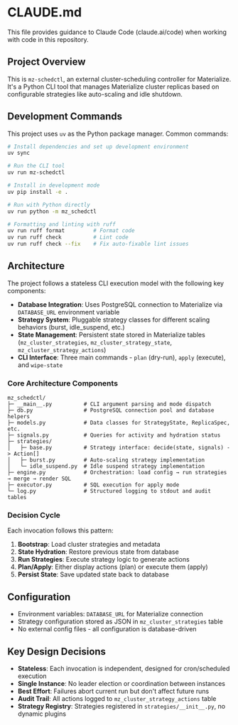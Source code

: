 # CLAUDE.md

This file provides guidance to Claude Code (claude.ai/code) when working with code in this repository.

## Project Overview

This is `mz-schedctl`, an external cluster-scheduling controller for Materialize. It's a Python CLI tool that manages Materialize cluster replicas based on configurable strategies like auto-scaling and idle shutdown.

## Development Commands

This project uses `uv` as the Python package manager. Common commands:

```bash
# Install dependencies and set up development environment
uv sync

# Run the CLI tool
uv run mz-schedctl

# Install in development mode
uv pip install -e .

# Run with Python directly
uv run python -m mz_schedctl

# Formatting and linting with ruff
uv run ruff format         # Format code
uv run ruff check          # Lint code
uv run ruff check --fix    # Fix auto-fixable lint issues
```

## Architecture

The project follows a stateless CLI execution model with the following key components:

- **Database Integration**: Uses PostgreSQL connection to Materialize via `DATABASE_URL` environment variable
- **Strategy System**: Pluggable strategy classes for different scaling behaviors (burst, idle_suspend, etc.)
- **State Management**: Persistent state stored in Materialize tables (`mz_cluster_strategies`, `mz_cluster_strategy_state`, `mz_cluster_strategy_actions`)
- **CLI Interface**: Three main commands - `plan` (dry-run), `apply` (execute), and `wipe-state`

### Core Architecture Components

```
mz_schedctl/
├─ __main__.py          # CLI argument parsing and mode dispatch
├─ db.py                # PostgreSQL connection pool and database helpers
├─ models.py            # Data classes for StrategyState, ReplicaSpec, etc.
├─ signals.py           # Queries for activity and hydration status
├─ strategies/
│   ├─ base.py          # Strategy interface: decide(state, signals) -> Action[]
│   ├─ burst.py         # Auto-scaling strategy implementation
│   └─ idle_suspend.py  # Idle suspend strategy implementation
├─ engine.py            # Orchestration: load config → run strategies → merge → render SQL
├─ executor.py          # SQL execution for apply mode
└─ log.py               # Structured logging to stdout and audit tables
```

### Decision Cycle

Each invocation follows this pattern:
1. **Bootstrap**: Load cluster strategies and metadata
2. **State Hydration**: Restore previous state from database
3. **Run Strategies**: Execute strategy logic to generate actions
4. **Plan/Apply**: Either display actions (plan) or execute them (apply)
5. **Persist State**: Save updated state back to database

## Configuration

- Environment variables: `DATABASE_URL` for Materialize connection
- Strategy configuration stored as JSON in `mz_cluster_strategies` table
- No external config files - all configuration is database-driven

## Key Design Decisions

- **Stateless**: Each invocation is independent, designed for cron/scheduled execution
- **Single Instance**: No leader election or coordination between instances
- **Best Effort**: Failures abort current run but don't affect future runs
- **Audit Trail**: All actions logged to `mz_cluster_strategy_actions` table
- **Strategy Registry**: Strategies registered in `strategies/__init__.py`, no dynamic plugins